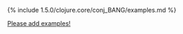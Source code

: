{% include 1.5.0/clojure.core/conj_BANG/examples.md %}

[Please add examples!](https://github.com/arrdem/grimoire/edit/master/_includes/1.6.0/clojure.core/conj_BANG/examples.md)
